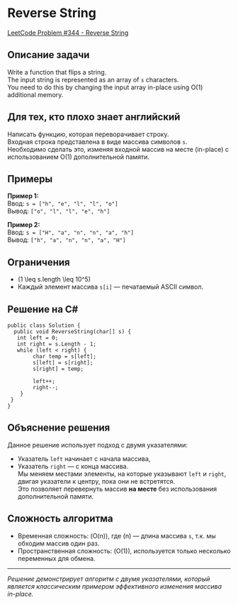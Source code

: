 # Reverse String

[LeetCode Problem #344 - Reverse String](https://leetcode.com/problems/reverse-string/)

## Описание задачи

Write a function that flips a string.  
The input string is represented as an array of `s` characters.  
You need to do this by changing the input array in-place using O(1) additional memory.

## Для тех, кто плохо знает английский

Написать функцию, которая переворачивает строку.  
Входная строка представлена в виде массива символов `s`.  
Необходимо сделать это, изменяя входной массив на месте (in-place) с использованием O(1) дополнительной памяти.

## Примеры

**Пример 1:**  
Ввод: `s = ["h", "e", "l", "l", "o"]`  
Вывод: `["o", "l", "l", "e", "h"]`

**Пример 2:**  
Ввод: `s = ["H", "a", "n", "n", "a", "h"]`  
Вывод: `["h", "a", "n", "n", "a", "H"]`

## Ограничения

- \(1 \leq s.length \leq 10^5\)
- Каждый элемент массива `s[i]` — печатаемый ASCII символ.

## Решение на C#
``` 
public class Solution {
  public void ReverseString(char[] s) {
   int left = 0;
   int right = s.Length - 1;
   while (left < right) {
        char temp = s[left];
        s[left] = s[right];
        s[right] = temp;

        left++;
        right--;
    }
 }
}
```

## Объяснение решения

Данное решение использует подход с двумя указателями:  
- Указатель `left` начинает с начала массива,  
- Указатель `right` — с конца массива.  
Мы меняем местами элементы, на которые указывают `left` и `right`, двигая указатели к центру, пока они не встретятся.  
Это позволяет перевернуть массив **на месте** без использования дополнительной памяти.

## Сложность алгоритма

- Временная сложность: \(O(n)\), где \(n\) — длина массива `s`, т.к. мы обходим массив один раз.  
- Пространственная сложность: \(O(1)\), используется только несколько переменных для обмена.

---

*Решение демонстрирует алгоритм с двумя указателями, который является классическим примером эффективного изменения массива in-place.*
 
